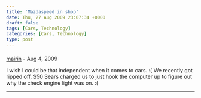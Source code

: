 ```yaml
---
title: 'Mazdaspeed in shop'
date: Thu, 27 Aug 2009 23:07:34 +0000
draft: false
tags: [Cars, Technology]
categories: [Cars, Technology]
type: post
---
```



#### 
[mairin](http://mihmo.livejournal.com "mairin@linuxgrrl.com") - <time datetime="2009-08-27 20:46:23">Aug 4, 2009</time>

I wish I could be that independent when it comes to cars. :( We recently got ripped off, $50 Sears charged us to just hook the computer up to figure out why the check engine light was on. :(
<hr />
